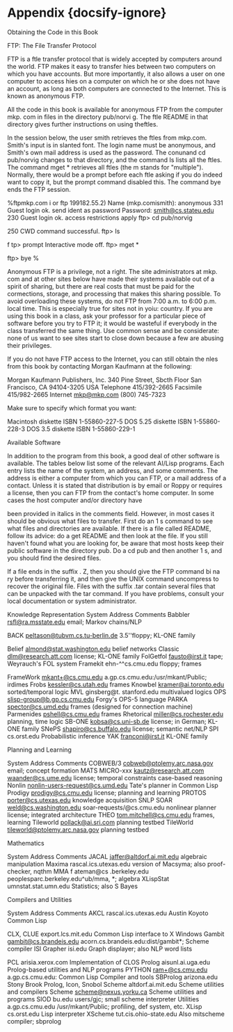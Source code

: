 # Appendix {docsify-ignore}
<a id='page-897'></a>

Obtaining the Code 
in this Book 

FTP: The File Transfer Protocol 

FTP is a ftle transfer protocol that is widely accepted by computers around the world. FTP 
makes it easy to transfer hies between two computers on which you have accounts. But more 
importantly, it also allows a user on one computer to access hies on a computer on which he or 
she does not have an account, as long as both computers are connected to the Internet. This is 
known as anonymous FTP. 

All the code in this book is available for anonymous FTP from the computer mkp. com in files 
in the directory pub/norvi g. The ftle README in that directory gives further instructions on using 
theftles. 

In the session below, the user smith retrieves the ftles from mkp.com. Smith's input is in 
slanted font. The login name must be anonymous, and Smith's own mail address is used as the 
password. The conunand cd pub/norvig changes to that directory, and the command Is lists 
all the ftles. The command mget * retrieves all ftles (the m stands for "multiple"). Normally, 
there would be a prompt before each ftle asking if you do indeed want to copy it, but the prompt 
command disabled this. The command bye ends the FTP session. 

%ftpmkp.com i or ftp 199182.55.2) 
Name (mkp.comismith): anonymous 
331 Guest login ok. send ident as password 
Password: smith@cs.stateu.edu 
230 Guest login ok. access restrictions apply 
ftp> cd pub/norvig 

<a id='page-898'></a>

250 CWD command successful. 
ftp> Is 

f tp> prompt 
Interactive mode off. 
ftp> mget * 

ftp> bye 
% 

Anonymous FTP is a privilege, not a right. The site administrators at mkp. com and 
at other sites below have made their systems available out of a spirit of sharing, but 
there are real costs that must be paid for the cormections, storage, and processing 
that makes this sharing possible. To avoid overloading these systems, do not FTP 
from 7:00 a.m. to 6:00 p.m. local time. This is especially true for sites not in yoiu: 
country. If you are using this book in a class, ask your professor for a particular piece 
of software before you try to FTP it; it would be wasteful if everybody in the class 
transferred the same thing. Use common sense and be considerate: none of us want 
to see sites start to close down because a few are abusing their privileges. 

If you do not have FTP access to the Internet, you can still obtain the nles from 
this book by contacting Morgan Kaufmann at the following: 

Morgan Kaufmann Publishers, Inc. 
340 Pine Street, Sbcth Floor 
San Francisco, CA 94104-3205 
USA 
Telephone 415/392-2665 
Facsimile 415/982-2665 
Internet mkp@mkp.com 
(800) 745-7323 

Make sure to specify which format you want: 

Macintosh diskette ISBN 1-55860-227-5 
DOS 5.25 diskette ISBN 1-55860-228-3 
DOS 3.5 diskette ISBN 1-55860-229-1 

Available Software 

In addition to the program from this book, a good deal of other software is available. 
The tables below list some of the relevant AI/Lisp programs. Each entry lists the 
name of the system, an address, and some comments. The address is either a 
computer from which you can FTP, or a mail address of a contact. Unless it is stated 
that distribution is by email or Roppy or requires a license, then you can FTP from the 
contact's home computer. In some cases the host computer and/or directory have 

<a id='page-899'></a>

been provided in italics in the comments field. However, in most cases it should 
be obvious what files to transfer. First do an 1 s command to see what files and 
directories are available. If there is a file called README, follow its advice: do a get 
README and then look at the file. If you still haven't found what you are looking for, 
be aware that most hosts keep their public software in the directory pub. Do a cd pub 
and then another 1 s, and you should find the desired files. 

If a file ends in the suffix . Z, then you should give the FTP command bi na ry before 
transferring it, and then give the UNIX command uncompress to recover the original 
file. Files with the suffix .tar contain several files that can be unpacked with the 
tar command. If you have problems, consult your local documentation or system 
administrator. 

Knowledge Representation 
System Address Comments 
Babbler rsfl@ra.msstate.edu email; Markov chains/NLP 

BACK peltason@tubvm.cs.tu-berlin.de 3.5''floppy; KL-ONE family 

Belief almond@stat.washington.edu belief networks 
Classic dlm@research.att.com license; KL-ONE family 
FolGetfol fausto@irst.it tape; Weyrauch's FOL system 
Framekit ehn-^^cs.cmu.edu floppy; frames 

FrameWork mkant+@cs.cmu.edu a.gp.cs.cmu.edu:/usr/mkant/Public; irdimes 
Frobs kessler@cs.utah.edu frames 
Knowbel kramer@ai.toronto.edu sorted/temporal logic 
MVL ginsberg@t. stanford.edu multivalued logics 
OPS slisp-group@b.gp.cs.cmu.edu Forgy's OPS-5 language 
PARKA spector@cs.umd.edu frames (designed for connection machine) 
Parmenides pshell@cs.cmu.edu frames 
Rhetorical miller@cs.rochester.edu planning, time logic 
SB-ONE kobsa@cs.uni-sb.de license; in German; KL-ONE family 
SNePS shapiro@cs.buffalo.edu license; semantic net/NLP 
SPI cs.orst.edu Probabilistic inference 
YAK franconi@irst.it KL-ONE family 

<a id='page-900'></a>

Planning and Learning 

System Address Comments 
COBWEB/3 cobweb@ptolemy.arc.nasa.gov email; concept formation 
MATS 
MICRO-xxx 
kautz@research.att.com 
waander@cs.ume.edu 
license; temporal constraints 
case-based reasoning 
Nonlin nonlin-users-request@cs.umd.edu Tate's planner in Common Lisp 
Prodigy prodigy@cs.cmu.edu license; planning and learning 
PROTOS porter@cs.utexas.edu knowledge acquisition 
SNLP 
SOAR 
weld@cs.washington.edu 
soar-requests/@cs.cmu.edu 
nonlinear planner 
license; integrated architecture 
THEO tom.mitchell@cs.cmu.edu frames, learning 
Tileworld pollack@ai.sri.com planning testbed 
TileWorld tileworld@ptolemy.arc.nasa.gov planning testbed 

Mathematics 

System Address Comments 
JACAL jaffer@altdorf.ai.mit.edu algebraic manipulation 
Maxima rascal.ics.utexas.edu version of Macsyma; also proof-checker, nqthm 
MMA f ateman@cs .berkeley.edu peoplesparc.berkeley.edu^ub/mma, *; algebra 
XLispStat umnstat.stat.umn.edu Statistics; also S Bayes 

Compilers and Utilities 

System Address Comments 
AKCL rascal.ics.utexas.edu Austin Koyoto Common Lisp 

CLX, CLUE export.lcs.mit.edu Common Lisp interface to X Windows 
Gambit gambit@cs.brandeis.edu acorn.cs.brandeis.edu:dist/gambit*; Scheme compiler 
ISI Grapher isi.edu Graph displayer; also NLP word lists 

PCL arisia.xerox.com Implementation of CLOS 
Prolog aisunl.ai.uga.edu Prolog-based utilities and NLP programs 
PYTHON ram+@cs.cmu.edu a.gp.cs.cmu.edu: Common Lisp Compiler and tools 
SBProlog arizona.edu Stony Brook Prolog, Icon, Snobol 
Scheme altdorf.ai.mit.edu Scheme utilities and compilers 
Scheme scheme@nexus.yorku.ca Scheme utilities and programs 
SIOD bu.edu users/gjc; small scheme interpreter 
Utilities a.gp.cs.cmu.edu /usr/mkant/Public; profiling, def system, etc. 
XLisp cs.orst.edu Lisp interpreter 
XScheme tut.cis.ohio-state.edu Also mitscheme compiler; sbprolog 

